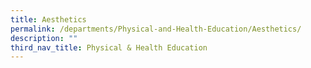 ```yaml
---
title: Aesthetics
permalink: /departments/Physical-and-Health-Education/Aesthetics/
description: ""
third_nav_title: Physical & Health Education
---
```


